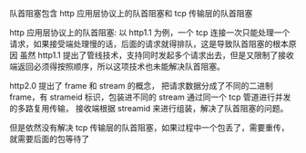 队首阻塞包含 http 应用层协议上的队首阻塞和 tcp 传输层的队首阻塞

http 应用层协议上的队首阻塞: 
以 http1.1 为例，一个 tcp 连接一次只能处理一个请求，如果接受端处理慢的话，后面的请求就得排队，这是导致队首阻塞的根本原因 虽然 http1.1 提出了管线技术，支持同时发起多个请求出去，但是又限制了接收端返回必须得按照顺序，所以这项技术也未能解决队首阻塞。

http2.0 提出了 frame 和 stream 的概念， 把请求数据分成了不同的二进制 frame，有 strameid 标识，包装进不同的 stream 通过同一个 tcp 管道进行并发的多路复用传输， 接收端根据 streamid 来进行组装，解决了队首阻塞的问题。

但是依然没有解决 tcp 传输层的队首阻塞，如果过程中一个包丢了，需要重传，就需要后面的包等待了

